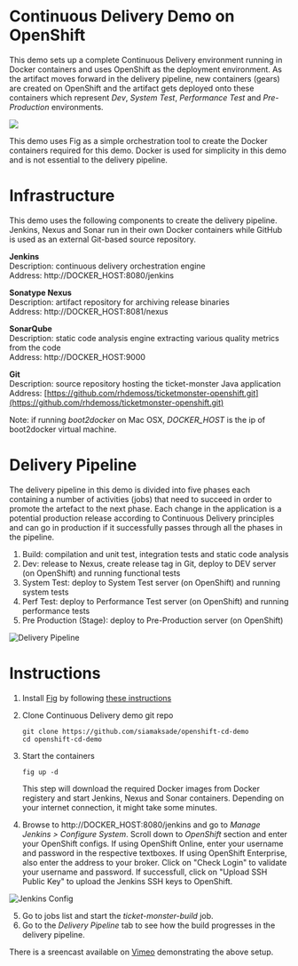 Continuous Delivery Demo on OpenShift
=================

This demo sets up a complete Continuous Delivery environment running in Docker containers and uses OpenShift as the deployment environment. As the artifact moves forward in the delivery pipeline, new containers (gears) are created on OpenShift and the artifact gets deployed onto these containers which represent _Dev_, _System Test_, _Performance Test_ and _Pre-Production_ environments. 

![](https://raw.githubusercontent.com/siamaksade/openshift-cd-demo/master/images/cd-openshift.png)

This demo uses Fig as a simple orchestration tool to create the Docker containers required for this demo. Docker is used for simplicity in this demo and is not essential to the delivery pipeline.

Infrastructure
======
This demo uses the following components to create the delivery pipeline. Jenkins, Nexus and Sonar run in their own Docker containers while GitHub is used as an external Git-based source repository.

**Jenkins**  
Description: continuous delivery orchestration engine  
Address: http://DOCKER_HOST:8080/jenkins

**Sonatype Nexus**  
Description: artifact repository for archiving release binaries  
Address: http://DOCKER_HOST:8081/nexus  

**SonarQube**  
Description: static code analysis engine extracting various quality metrics from the code  
Address: http://DOCKER_HOST:9000  

**Git**  
Description: source repository hosting the ticket-monster Java application  
Address: [https://github.com/rhdemoss/ticketmonster-openshift.git](https://github.com/rhdemoss/ticketmonster-openshift.git)

Note: if running _boot2docker_ on Mac OSX, _DOCKER_HOST_ is the ip of boot2docker virtual machine. 

Delivery Pipeline
=================
The delivery pipeline in this demo is divided into five phases each containing a number of activities (jobs) that need to succeed in order to promote the artefact to the next phase. Each change in the application is a potential production release according to Continuous Delivery principles and can go in production if it successfully passes through all the phases in the pipeline.

1. Build: compilation and unit test, integration tests and static code analysis
2. Dev: release to Nexus, create release tag in Git, deploy to DEV server (on OpenShift) and running functional tests
3. System Test: deploy to System Test server (on OpenShift) and running system tests
4. Perf Test: deploy to Performance Test server (on OpenShift) and running performance tests
5. Pre Production (Stage): deploy to Pre-Production server (on OpenShift)

![Delivery Pipeline](https://raw.githubusercontent.com/siamaksade/openshift-cd-demo/master/images/delivery-pipeline.png)

Instructions
============

1. Install [Fig](http://www.fig.sh) by following [these instructions](http://www.fig.sh/install.html)  
2. Clone Continuous Delivery demo git repo

   ```
   git clone https://github.com/siamaksade/openshift-cd-demo
   cd openshift-cd-demo
   ```

3. Start the containers
   ```
   fig up -d
   ```
   This step will download the required Docker images from Docker registery and start Jenkins, Nexus and Sonar containers. Depending on your internet connection, it might take some minutes.
4. Browse to http://DOCKER_HOST:8080/jenkins and go to _Manage Jenkins > Configure System_. Scroll down to _OpenShift_ section and enter your OpenShift configs. If using OpenShift Online, enter your username and password in the respective textboxes. If using OpenShift Enterprise, also enter the address to your broker. Click on "Check Login" to validate your username and password. If successfull, click on "Upload SSH Public Key" to upload the Jenkins SSH keys to OpenShift.

  ![Jenkins Config](https://raw.githubusercontent.com/siamaksade/openshift-cd-demo/master/images/jenkins-config.png)

5. Go to jobs list and start the _ticket-monster-build_ job.
6. Go to the _Delivery Pipeline_ tab to see how the build progresses in the delivery pipeline.

There is a sreencast available on [Vimeo](https://vimeo.com/113075954) demonstrating the above setup.
